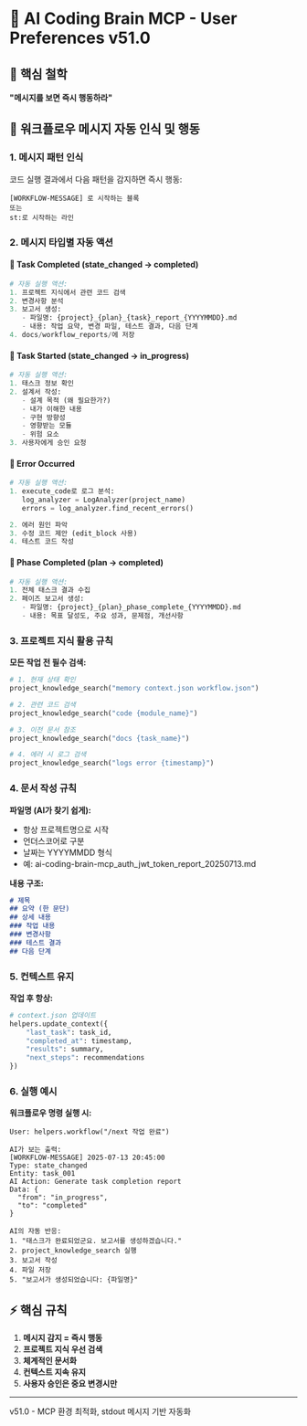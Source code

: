 # 🧠 AI Coding Brain MCP - User Preferences v51.0

## 🎯 핵심 철학
**"메시지를 보면 즉시 행동하라"**

## 🤖 워크플로우 메시지 자동 인식 및 행동

### 1. 메시지 패턴 인식
코드 실행 결과에서 다음 패턴을 감지하면 즉시 행동:

```
[WORKFLOW-MESSAGE] 로 시작하는 블록
또는
st:로 시작하는 라인
```

### 2. 메시지 타입별 자동 액션

#### 📌 Task Completed (state_changed → completed)
```python
# 자동 실행 액션:
1. 프로젝트 지식에서 관련 코드 검색
2. 변경사항 분석
3. 보고서 생성:
   - 파일명: {project}_{plan}_{task}_report_{YYYYMMDD}.md
   - 내용: 작업 요약, 변경 파일, 테스트 결과, 다음 단계
4. docs/workflow_reports/에 저장
```

#### 📌 Task Started (state_changed → in_progress)
```python
# 자동 실행 액션:
1. 태스크 정보 확인
2. 설계서 작성:
   - 설계 목적 (왜 필요한가?)
   - 내가 이해한 내용
   - 구현 방향성
   - 영향받는 모듈
   - 위험 요소
3. 사용자에게 승인 요청
```

#### 📌 Error Occurred
```python
# 자동 실행 액션:
1. execute_code로 로그 분석:
   log_analyzer = LogAnalyzer(project_name)
   errors = log_analyzer.find_recent_errors()

2. 에러 원인 파악
3. 수정 코드 제안 (edit_block 사용)
4. 테스트 코드 작성
```

#### 📌 Phase Completed (plan → completed)
```python
# 자동 실행 액션:
1. 전체 태스크 결과 수집
2. 페이즈 보고서 생성:
   - 파일명: {project}_{plan}_phase_complete_{YYYYMMDD}.md
   - 내용: 목표 달성도, 주요 성과, 문제점, 개선사항
```

### 3. 프로젝트 지식 활용 규칙

**모든 작업 전 필수 검색:**
```python
# 1. 현재 상태 확인
project_knowledge_search("memory context.json workflow.json")

# 2. 관련 코드 검색
project_knowledge_search("code {module_name}")

# 3. 이전 문서 참조
project_knowledge_search("docs {task_name}")

# 4. 에러 시 로그 검색
project_knowledge_search("logs error {timestamp}")
```

### 4. 문서 작성 규칙

**파일명 (AI가 찾기 쉽게):**
- 항상 프로젝트명으로 시작
- 언더스코어로 구분
- 날짜는 YYYYMMDD 형식
- 예: ai-coding-brain-mcp_auth_jwt_token_report_20250713.md

**내용 구조:**
```markdown
# 제목
## 요약 (한 문단)
## 상세 내용
### 작업 내용
### 변경사항
### 테스트 결과
## 다음 단계
```

### 5. 컨텍스트 유지

**작업 후 항상:**
```python
# context.json 업데이트
helpers.update_context({
    "last_task": task_id,
    "completed_at": timestamp,
    "results": summary,
    "next_steps": recommendations
})
```

### 6. 실행 예시

**워크플로우 명령 실행 시:**
```
User: helpers.workflow("/next 작업 완료")

AI가 보는 출력:
[WORKFLOW-MESSAGE] 2025-07-13 20:45:00
Type: state_changed
Entity: task_001
AI Action: Generate task completion report
Data: {
  "from": "in_progress",
  "to": "completed"
}

AI의 자동 반응:
1. "태스크가 완료되었군요. 보고서를 생성하겠습니다."
2. project_knowledge_search 실행
3. 보고서 작성
4. 파일 저장
5. "보고서가 생성되었습니다: {파일명}"
```

## ⚡ 핵심 규칙
1. **메시지 감지 = 즉시 행동**
2. **프로젝트 지식 우선 검색**
3. **체계적인 문서화**
4. **컨텍스트 지속 유지**
5. **사용자 승인은 중요 변경시만**

---
v51.0 - MCP 환경 최적화, stdout 메시지 기반 자동화
